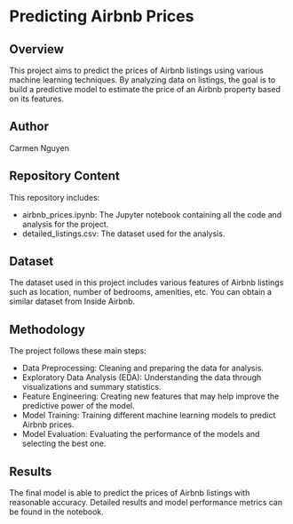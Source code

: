 # Predicting Airbnb Prices
## Overview
This project aims to predict the prices of Airbnb listings using various machine learning techniques. By analyzing data on listings, the goal is to build a predictive model to estimate the price of an Airbnb property based on its features.

## Author
Carmen Nguyen

## Repository Content
This repository includes:

* airbnb_prices.ipynb: The Jupyter notebook containing all the code and analysis for the project.
* detailed_listings.csv: The dataset used for the analysis.

## Dataset
The dataset used in this project includes various features of Airbnb listings such as location, number of bedrooms, amenities, etc. You can obtain a similar dataset from Inside Airbnb.

## Methodology
The project follows these main steps:

* Data Preprocessing: Cleaning and preparing the data for analysis.
* Exploratory Data Analysis (EDA): Understanding the data through visualizations and summary statistics.
* Feature Engineering: Creating new features that may help improve the predictive power of the model.
* Model Training: Training different machine learning models to predict Airbnb prices.
* Model Evaluation: Evaluating the performance of the models and selecting the best one.
  
## Results
The final model is able to predict the prices of Airbnb listings with reasonable accuracy. Detailed results and model performance metrics can be found in the notebook.


